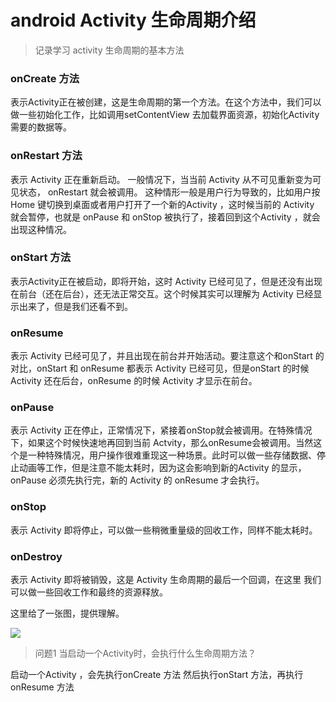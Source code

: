 # android Activity 生命周期介绍
> 记录学习 activity 生命周期的基本方法

### onCreate 方法
 表示Activity正在被创建，这是生命周期的第一个方法。在这个方法中，我们可以做一些初始化工作，比如调用setContentView 去加载界面资源，初始化Activity需要的数据等。

### onRestart 方法
 表示 Activity 正在重新启动。 一般情况下，当当前 Activity 从不可见重新变为可见状态， onRestart 就会被调用。 这种情形一般是用户行为导致的，比如用户按Home 键切换到桌面或者用户打开了一个新的Activity ，这时候当前的 Activity 就会暂停，也就是 onPause 和 onStop 被执行了，接着回到这个Activity ，就会出现这种情况。

### onStart 方法
 表示Activity正在被启动，即将开始，这时 Activity 已经可见了，但是还没有出现在前台（还在后台），还无法正常交互。这个时候其实可以理解为 Activity 已经显示出来了，但是我们还看不到。

### onResume 
 表示 Activity 已经可见了，并且出现在前台并开始活动。要注意这个和onStart 的对比，onStart 和 onResume 都表示 Activity 已经可见，但是onStart 的时候 Activity 还在后台，onResume 的时候 Activity 才显示在前台。

### onPause
 表示 Activity 正在停止，正常情况下，紧接着onStop就会被调用。在特殊情况下，如果这个时候快速地再回到当前 Actvity，那么onResume会被调用。当然这个是一种特殊情况，用户操作很难重现这一种场景。此时可以做一些存储数据、停止动画等工作，但是注意不能太耗时，因为这会影响到新的Activity 的显示，onPause 必须先执行完，新的 Activity 的 onResume 才会执行。

### onStop
 表示 Activity 即将停止，可以做一些稍微重量级的回收工作，同样不能太耗时。

### onDestroy
 表示 Activity 即将被销毁，这是 Activity 生命周期的最后一个回调，在这里  我们可以做一些回收工作和最终的资源释放。

 这里给了一张图，提供理解。

![](https://developer.android.google.cn/guide/components/images/activity_lifecycle.png?hl=zh-cn)

> 问题1 当启动一个Activity时，会执行什么生命周期方法？

启动一个Activity ，会先执行onCreate 方法 然后执行onStart 方法，再执行 onResume 方法


